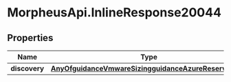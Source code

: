 # MorpheusApi.InlineResponse20044

## Properties

Name | Type | Description | Notes
------------ | ------------- | ------------- | -------------
**discovery** | [**AnyOfguidanceVmwareSizingguidanceAzureReservations**](AnyOfguidanceVmwareSizingguidanceAzureReservations.md) |  | [optional] 


